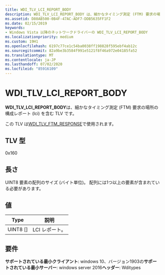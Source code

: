 ```yaml
---
title: WDI_TLV_LCI_REPORT_BODY
description: WDI_TLV_LCI_REPORT_BODY は、細かなタイミング測定 (FTM) 要求の場所の構成レポート (LCI) を含む TLV です。
ms.assetid: D80AB500-0B4F-47AC-ADF7-DDB5635FF1F2
ms.date: 02/15/2019
keywords:
- Windows Vista 以降のネットワークドライバーの WDI_TLV_LCI_REPORT_BODY
ms.localizationpriority: medium
ms.custom: 19H1
ms.openlocfilehash: 6197c77ce1c54ba0038ff198828f595ebf4ab12c
ms.sourcegitcommit: 82a9be3b3584f991e5121f8f46a972e04185fa52
ms.translationtype: MT
ms.contentlocale: ja-JP
ms.lasthandoff: 07/02/2020
ms.locfileid: "85916109"
---
```

# <a name="wdi_tlv_lci_report_body"></a>WDI_TLV_LCI_REPORT_BODY

**WDI_TLV_LCI_REPORT_BODY**は、細かなタイミング測定 (FTM) 要求の場所の構成レポート (lci) を含む TLV です。

この TLV は[WDI_TLV_FTM_RESPONSE](wdi-tlv-ftm-response.md)で使用されます。

## <a name="tlv-type"></a>TLV 型

0x160

## <a name="length"></a>長さ

UINT8 要素の配列のサイズ (バイト単位)。 配列には1つ以上の要素が含まれている必要があります。

## <a name="values"></a>値

| Type | 説明 |
| --- | --- |
| UINT8 [] | LCI レポート。 |

## <a name="requirements"></a>要件

**サポートされている最小クライアント**: windows 10、バージョン1903の**サポートされている最小サーバー**: windows server 2016**ヘッダー**: Wditypes
